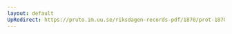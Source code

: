 ```yaml
---
layout: default
UpRedirect: https://pruto.im.uu.se/riksdagen-records-pdf/1870/prot-1870--ak--406/prot-1870--ak--406_074.pdf
---
```

